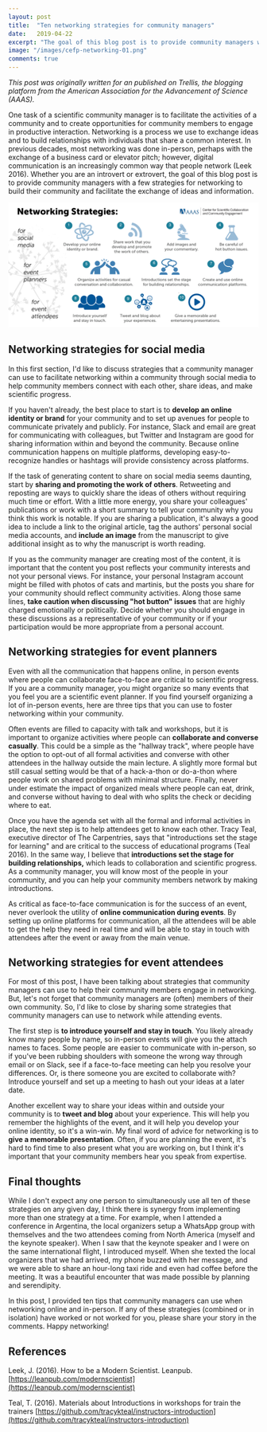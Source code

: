 ```yaml
---
layout: post
title:  "Ten networking strategies for community managers"
date:   2019-04-22
excerpt: "The goal of this blog post is to provide community managers with a few strategies for foster relationships within scientific communities to facilitate the exchange of ideas and information."
image: "/images/cefp-networking-01.png"
comments: true
---
```


_This post was originally written for an published on Trellis, the blogging platform from the American Association for the Advancement of Science (AAAS)._

One task of a scientific community manager is to facilitate the activities of a community and to create opportunities for community members to engage in productive interaction. Networking is a process we use to exchange ideas and to build relationships with individuals that share a common interest.  In previous decades, most networking was done in-person, perhaps with the exchange of a business card or elevator pitch; however, digital communication is an increasingly common way that people network (Leek 2016). Whether you are an introvert or extrovert, the goal of this blog post is to provide community managers with a few strategies for networking to build their community and facilitate the exchange of ideas and information.

![graphical abstract](/images/cefp-networking-01.png)

## Networking strategies for social media

In this first section, I'd like to discuss strategies that a community manager can use to facilitate networking within a community through social media to help community members connect with each other, share ideas, and make scientific progress.

If you haven't already, the best place to start is to **develop an online identity or brand** for your community and to set up avenues for people to communicate privately and publicly. For instance, Slack and email are great for communicating with colleagues, but Twitter and Instagram are good for sharing information within and beyond the community. Because online communication happens on multiple platforms, developing easy-to-recognize handles or hashtags will provide consistency across platforms.

If the task of generating content to share on social media seems daunting, start by **sharing and promoting the work of others**. Retweeting and reposting are ways to quickly share the ideas of others without requiring much time or effort. With a little more energy, you share your colleagues' publications or work with a short summary to tell your community why you think this work is notable. If you are sharing a publication, it's always a good idea to include a link to the original article, tag the authors' personal social media accounts, and **include an image** from the manuscript to give additional insight as to why the manuscript is worth reading.

If you as the community manager are creating most of the content, it is important that the content you post reflects your community interests and not your personal views. For instance, your personal Instagram account might be filled with photos of cats and martinis, but the posts you share for your community should reflect community activities. Along those same lines, **take caution when discussing &quot;hot button&quot; issues** that are highly charged emotionally or politically. Decide whether you should engage in these discussions as a representative of your community or if your participation would be more appropriate from a personal account.

## Networking strategies for event planners

Even with all the communication that happens online, in person events where people can collaborate face-to-face are critical to scientific progress. If you are a community manager, you might organize so many events that you feel you are a scientific event planner. If you find yourself organizing a lot of in-person events, here are three tips that you can use to foster networking within your community.

Often events are filled to capacity with talk and workshops, but it is important to organize activities where people can **collaborate and converse casually**. This could be a simple as the &quot;hallway track&quot;, where people have the option to opt-out of all formal activities and converse with other attendees in the hallway outside the main lecture. A slightly more formal but still casual setting would be that of a hack-a-thon or do-a-thon where people work on shared problems with minimal structure.  Finally, never under estimate the impact of organized meals where people can eat, drink, and converse without having to deal with who splits the check or deciding where to eat.



Once you have the agenda set with all the formal and informal activities in place, the next step is to help attendees get to know each other. Tracy Teal, executive director of The Carpentries, says that &quot;introductions set the stage for learning&quot; and are critical to the success of educational programs (Teal 2016). In the same way, I believe that **introductions set the stage for building relationships,** which leads to collaboration and scientific progress.  As a community manager, you will know most of the people in your community, and you can help your community members network by making introductions.

As critical as face-to-face communication is for the success of an event, never overlook the utility of **online communication during events**. By setting up online platforms for communication, all the attendees will be able to get the help they need in real time and will be able to stay in touch with attendees after the event or away from the main venue.

## Networking strategies for event attendees

For most of this post, I have been talking about strategies that community managers can use to help their community members engage in networking. But, let's not forget that community managers are (often) members of their own community. So, I'd like to close by sharing some strategies that community managers can use to network while attending events.

The first step is **to introduce yourself and stay in touch**. You likely already know many people by name, so in-person events will give you the attach names to faces. Some people are easier to communicate with in-person, so if you've been rubbing shoulders with someone the wrong way through email or on Slack, see if a face-to-face meeting can help you resolve your differences. Or, is there someone you are excited to collaborate with? Introduce yourself and set up a meeting to hash out your ideas at a later date.

Another excellent way to share your ideas within and outside your community is to **tweet and blog** about your experience. This will help you remember the highlights of the event, and it will help you develop your online identity, so it's a win-win. My final word of advice for networking is to **give a memorable presentation**. Often, if you are planning the event, it's hard to find time to also present what you are working on, but I think it's important that your community members hear you speak from expertise.

## Final thoughts

While I don't expect any one person to simultaneously use all ten of these strategies on any given day, I think there is synergy from implementing more than one strategy at a time. For example, when I attended a conference in Argentina, the local organizers setup a WhatsApp group with themselves and the two attendees coming from North America (myself and the keynote speaker). When I saw that the keynote speaker and I were on the same international flight, I introduced myself. When she texted the local organizers that we had arrived, my phone buzzed with her message, and we were able to share an hour-long taxi ride and even had coffee before the meeting. It was a beautiful encounter that was made possible by planning and serendipity.

In this post, I provided ten tips that community managers can use when networking online and in-person. If any of these strategies (combined or in isolation) have worked or not worked for you, please share your story in the comments. Happy networking!

## References

Leek, J. (2016). How to be a Modern Scientist. Leanpub. [https://leanpub.com/modernscientist](https://leanpub.com/modernscientist)

Teal, T. (2016). Materials about Introductions in workshops for train the trainers [https://github.com/tracykteal/instructors-introduction](https://github.com/tracykteal/instructors-introduction)